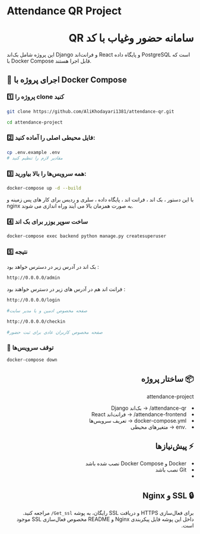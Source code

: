 # Attendance QR Project
<div dir="rtl">

# سامانه حضور وغیاب با کد QR
</div>

این پروژه شامل بک‌اند Django و فرانت‌اند React و پایگاه داده PostgreSQL
 است که با Docker Compose قابل اجرا هستند.


 ## 🚀 اجرای پروژه با Docker Compose

### 1️⃣ پروژه را clone کنید

```bash
git clone https://github.com/AliKhodayari1381/attendance-qr.git

cd attendance-project
```

### 2️⃣ فایل محیطی اصلی را آماده کنید:

```bash
cp .env.example .env
# مقادیر لازم را تنظیم کنید
```

### 3️⃣ همه سرویس‌ها را بالا بیاورید:

```bash
docker-compose up -d --build
```
با این دستور ،  بک اند ، فرانت اند ، پایگاه داده ، سلری و ردیس برای کار های پس زمینه و nginx به صورت همزمان بالا می آیند وراه اندازی می شوند.

### 4️⃣ ساخت سوپر یوزر برای بک اند

```bash
docker-compose exec backend python manage.py createsuperuser
```

### 5️⃣ نتیجه

بک اند در آدرس زیر در دسترس خواهد بود :

```bash
http://0.0.0.0/admin
```

فرانت اند هم در آدرس های زیر در دسترس خواهند بود :

```bash
http://0.0.0.0/login

#صفحه مخصوص ادمین و یا مدیر سایت
```

```bash
http://0.0.0.0/checkin

#صفحه مخصوص کاربران عادی برای ثبت حضور 
```
### 🛑 توقف سرویس‌ها
```bash
docker-compose down
```

<div dir="rtl">

## 📦 ساختار پروژه

 attendance-project
<li>attendance-qr/ → بک‌اند Django</li>

<li>attendance-frontend/ → فرانت‌اند React</li>

<li>docker-compose.yml → تعریف سرویس‌ها</li>

<li>.env → متغیرهای محیطی</li>

</div>


<div dir="rtl">

## ⚡ <b>پیش‌نیازها</b>


  <li>Docker و Docker Compose نصب شده باشد</li>
  <li>Git نصب باشد</li>


</div>


<div dir="rtl">

<li><h2>🔒 SSL و Nginx</h2></li>

<p>برای فعال‌سازی HTTPS و دریافت SSL رایگان، به پوشه <code>Get_ssl/</code> مراجعه کنید.<br>
داخل این پوشه فایل پیکربندی Nginx و README مخصوص فعال‌سازی SSL موجود است.</p>

</div>
